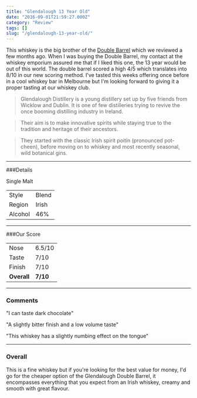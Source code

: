 ```yaml
---
title: "Glendalough 13 Year Old"
date: "2016-09-01T21:59:27.000Z"
category: "Review"
tags: []
slug: "/glendalough-13-year-old/"
---
```

This whiskey is the big brother of the [Double Barrel](https://whiskeynerds.com/glendalough-double-barrel/) which we reviewed a few months ago. 
When I was buying the Double Barrel, my contact at the whiskey emporium assured me that if I liked this one, the 13 year would be out of this world. The double barrel scored a high 4/5 which translates into 8/10 in our new scoring method.
I've tasted this weeks offering once before in a cool whiskey bar in Melbourne but I'm looking forward to giving it a proper tasting at our whiskey club.

>Glendalough Distillery is a young distillery set up by five friends from Wicklow and Dublin. It is one of few distilleries trying to revive the once booming distilling industry in Ireland.

>Their aim is to make innovative spirits while staying true to the tradition and heritage of their ancestors.

>They started with the classic Irish spirit poitín (pronounced pot-cheen), before moving on to whiskey and most recently seasonal, wild botanical gins.

---

###Details
<table>  
<tr>  
<td class="grey">Style</td>Single Malt <td>Blend</td>  
</tr>  
<tr>  
<td class="grey">Region</td><td>Irish</td>  
</tr>  
<tr>  
<td class="grey">Alcohol</td><td>46%</td>  
</tr>  
</table>


---

###Our Score
<table class="score-table">  
<tr>  
<td class="grey">Nose</td><td>6.5/10</td>  
</tr>  
<tr>  
<td class="grey">Taste</td><td>7/10</td>  
</tr>  
<tr>  
<td class="grey">Finish</td><td>7/10</td>  
</tr>  
<tr>  
<td class="grey"><strong>Overall</strong></td><td><strong>7/10</strong></td>  
</tr>  
</table>

---

### Comments
"I can taste dark chocolate"

"A slightly bitter finish and a low volume taste"

"This whiskey has a slightly numbing effect on the tongue"

---

### Overall

This is a fine whiskey but if you're looking for the best value for money, I'd go for the cheaper option of the Glendalough Double Barrel, it encompasses everything that you expect from an Irish whiskey, creamy and smooth with great flavour. 
    